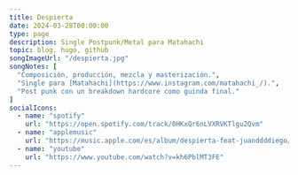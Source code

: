 ```yaml
---
title: Despierta
date: 2024-03-28T00:00:00
type: page
description: Single Postpunk/Metal para Matahachi
topic: blog, hugo, github
songImageUrl: "/despierta.jpg"
songNotes: [
  "Composición, producción, mezcla y masterización.",
  "Single para [Matahachi](https://www.instagram.com/matahachi_/).",
  "Post punk con un breakdown hardcore como guinda final."
]
socialIcons:
  - name: "spotify"
    url: "https://open.spotify.com/track/0HKxQr6nLVXRVKTlgu2Qvm"
  - name: "applemusic"
    url: "https://music.apple.com/es/album/despierta-feat-juanddddiego/1728506100"
  - name: "youtube"
    url: "https://www.youtube.com/watch?v=kh6PblMT3FE" 
---
```

